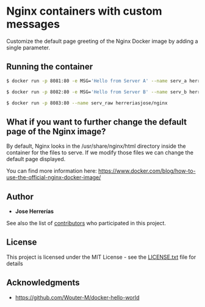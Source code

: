 # Nginx containers with custom messages

Customize the default page greeting of the Nginx Docker image by adding a single parameter.


## Running the container

```bash
$ docker run -p 8081:80 -e MSG='Hello from Server A' --name serv_a herreriasjose/nginx
```

```bash
$ docker run -p 8082:80 -e MSG='Hello from Server B' --name serv_b herreriasjose/nginx
```

```bash
$ docker run -p 8083:80 --name serv_raw herreriasjose/nginx
```

## What if you want to further change the default page of the Nginx image?

By default, Nginx looks in the /usr/share/nginx/html directory inside the container for the files to serve. If we modify those files we can change the default page displayed.

You can find more information here: https://www.docker.com/blog/how-to-use-the-official-nginx-docker-image/


## Author

* **Jose Herrerías**

See also the list of [contributors](https://github.com/your/project/contributors) who participated in this project.

## License

This project is licensed under the MIT License - see the [LICENSE.txt](LICENSE.txt) file for details

## Acknowledgments

*  https://github.com/Wouter-M/docker-hello-world

